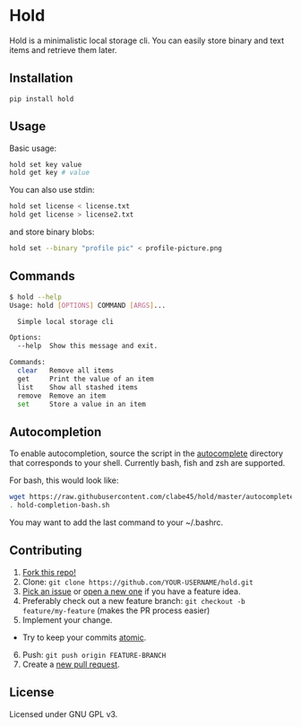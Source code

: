 # Hold

Hold is a minimalistic local storage cli. You can easily store binary and text items and retrieve them later.

## Installation

```
pip install hold
```

## Usage

Basic usage:
```sh
hold set key value
hold get key # value
```

You can also use stdin:
```sh
hold set license < license.txt
hold get license > license2.txt
```

and store binary blobs:
```sh
hold set --binary "profile pic" < profile-picture.png
```

## Commands

```sh
$ hold --help
Usage: hold [OPTIONS] COMMAND [ARGS]...

  Simple local storage cli

Options:
  --help  Show this message and exit.

Commands:
  clear   Remove all items
  get     Print the value of an item
  list    Show all stashed items
  remove  Remove an item
  set     Store a value in an item
```

## Autocompletion

To enable autocompletion, source the script in the [autocomplete][autocomplete] directory that corresponds to your shell. Currently bash, fish and zsh are supported.

For bash, this would look like:

```sh
wget https://raw.githubusercontent.com/clabe45/hold/master/autocomplete/hold-completion-bash.sh
. hold-completion-bash.sh
```

You may want to add the last command to your ~/.bashrc.

## Contributing

1. [Fork this repo!][fork]
2. Clone: `git clone https://github.com/YOUR-USERNAME/hold.git`
3. [Pick an issue][pick an issue] or [open a new one][open an issue] if you have a feature idea.
4. Preferably check out a new feature branch: `git checkout -b feature/my-feature` (makes the PR process easier)
5. Implement your change.
  - Try to keep your commits [atomic][atomic commits].
6. Push: `git push origin FEATURE-BRANCH`
7. Create a [new pull request][new pull request].

[autocomplete]: https://github.com/clabe45/hold/tree/master/autocomplete
[fork]: https://github.com/clabe45/hold/fork
[pick an issue]: https://github.com/clabe45/hold/issues?q=is%3Aissue+is%3Aopen+label%3A%22good+first+issue%22
[open an issue]: https://github.com/clabe45/hold/issues/new
[atomic commits]: https://www.freshconsulting.com/atomic-commits/
[new pull request]: https://github.com/clabe45/hold/compare

## License

Licensed under GNU GPL v3.
